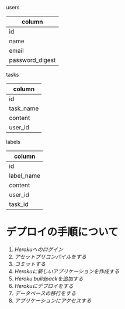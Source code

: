 users

|  column  |
| ---- |
|  id  |
| name  |
 |email  |
 |  password_digest  |


tasks

|  column |
| ---- |
|  id  |  
|task_name |
| content  |
|  user_id  |


labels

|  column |
| ---- |
|  id  |
| label_name |
|content  |
|user_id  |
|task_id  |

# デプロイの手順について
1. *Herokuへのログイン*
2. *アセットプリコンパイルをする*
3. *コミットする*
4. *Herokuに新しいアプリケーションを作成する*
5. *Heroku buildpackを追加する*
6. *Herokuにデプロイをする*
7. *データベースの移行をする*
8. *アプリケーションにアクセスする*
